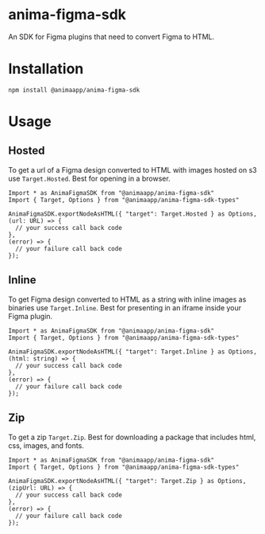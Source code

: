 # anima-figma-sdk

An SDK for Figma plugins that need to convert Figma to HTML.

# Installation

```
npm install @animaapp/anima-figma-sdk
```

# Usage

## Hosted

To get a url of a Figma design converted to HTML with images hosted on s3 use `Target.Hosted`. Best for opening in a browser.

```
Import * as AnimaFigmaSDK from "@animaapp/anima-figma-sdk"
Import { Target, Options } from "@animaapp/anima-figma-sdk-types"

AnimaFigmaSDK.exportNodeAsHTML({ "target": Target.Hosted } as Options, (url: URL) => {
  // your success call back code
},
(error) => {
  // your failure call back code
});
```

## Inline

To get Figma design converted to HTML as a string with inline images as binaries use `Target.Inline`. Best for presenting in an iframe inside your Figma plugin.

```
Import * as AnimaFigmaSDK from "@animaapp/anima-figma-sdk"
Import { Target, Options } from "@animaapp/anima-figma-sdk-types"

AnimaFigmaSDK.exportNodeAsHTML({ "target": Target.Inline } as Options, (html: string) => {
  // your success call back code
},
(error) => {
  // your failure call back code
});

```

## Zip

To get a zip `Target.Zip`. Best for downloading a package that includes html, css, images, and fonts.

```
Import * as AnimaFigmaSDK from "@animaapp/anima-figma-sdk"
Import { Target, Options } from "@animaapp/anima-figma-sdk-types"

AnimaFigmaSDK.exportNodeAsHTML({ "target": Target.Zip } as Options, (zipUrl: URL) => {
  // your success call back code
},
(error) => {
  // your failure call back code
});

```


